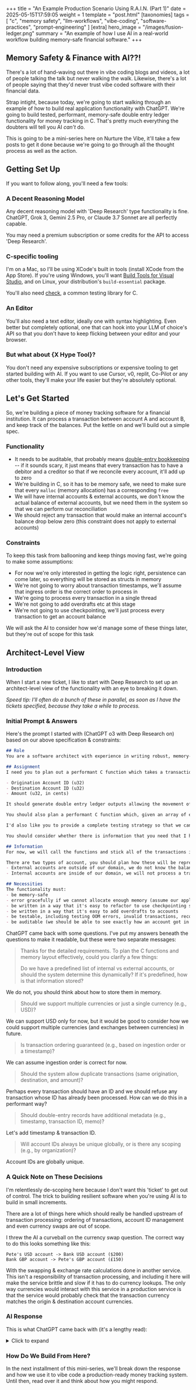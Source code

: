 +++
title = "An Example Production Scenario Using R.A.I.N. (Part 1)"
date = 2025-05-15T17:59:05
weight = 1
template = "post.html"
[taxonomies]
tags = [
  "c",
  "memory safety",
  "llm-workflows",
  "vibe-coding",
  "software-practices",
  "prompt-engineering"
]
[extra]
hero_image = "/images/fusion-ledger.png"
summary = "An example of how I use AI in a real-world workflow building memory-safe financial software."
+++
## Memory Safety &amp; Finance with AI??!

There's a lot of hand-waving out there in vibe coding blogs and videos, a lot of people talking the talk but never walking the walk. Likewise, there's a lot of people saying that they'd never trust vibe coded software with their financial data.

Strap intight, because today, we're going to start walking through an example of how to build real application functionality with ChatGPT. We're going to build tested, performant, memory-safe double entry ledger functionality for money tracking in C. That's pretty much everything the doubters will tell you AI *can't* do.

This is going to be a mini-series here on Nurture the Vibe, it'll take a few posts to get it done because we're going to go through all the thought process as well as the action.

## Getting Set Up

If you want to follow along, you'll need a few tools:

### A Decent Reasoning Model

Any decent reasoning model with 'Deep Research' type functionality is fine. ChatGPT, Grok 3, Gemini 2.5 Pro, or Claude 3.7 Sonnet are all perfectly capable. 

You may need a premium subscription or some credits for the API to access 'Deep Research'.

### C-specific tooling

I'm on a Mac, so I'll be using XCode's built in tools (install XCode from the App Store). If you're using Windows, you'll want [Build Tools for Visual Studio](https://visualstudio.microsoft.com/downloads/), and on Linux, your distribution's `build-essential` package.

You'll also need [check](https://libcheck.github.io/check/web/install.html), a common testing library for C.

### An Editor

You'll also need a text editor, ideally one with syntax highlighting. Even better but completely optional, one that can hook into your LLM of choice's API so that you don't have to keep flicking between your editor and your browser.

### But what about {X Hype Tool}?

You don't need any expensive subscriptions or expensive tooling to get started building with AI. If you want to use Cursor, v0, replit, Co-Pilot or any other tools, they'll make your life easier but they're absolutely optional.

## Let's Get Started

So, we're building a piece of money tracking software for a financial institution. It can process a transaction between account A and account B, and keep track of the balances. Put the kettle on and we'll build out a simple spec.

### Functionality

- It needs to be auditable, that probably means [double-entry bookkeeping](https://en.wikipedia.org/wiki/Double-entry_bookkeeping) -- if it sounds scary, it just means that every transaction has to have a debitor and a creditor so that if we reconcile every account, it'll add up to zero
- We're building in C, so it has to be memory safe, we need to make sure that every `malloc` (memory allocation) has a corresponding `free`
- We will have internal accounts &amp; external accounts, we don't know the actual balance of external accounts, but we need them in the system so that we can perform our reconciliation
- We should reject any transaction that would make an internal account's balance drop below zero (this constraint does not apply to external accounts)

### Constraints

To keep this task from ballooning and keep things moving fast, we're going to make some assumptions:

- For now we're only interested in getting the logic right, persistence can come later, so everything will be stored as structs in memory
- We're not going to worry about transaction timestamps, we'll assume that ingress order is the correct order to process in
- We're going to process every transaction in a single thread
- We're not going to add overdrafts etc at this stage
- We're not going to use checkpointing, we'll just process every transaction to get an account balance

We will ask the AI to consider how we'd manage some of these things later, but they're out of scope for this task

## Architect-Level View

### Introduction

When I start a new ticket, I like to start with Deep Research to set up an architect-level view of the functionality with an eye to breaking it down.

*Speed tip: I'll often do a bunch of these in parallel, as soon as I have the tickets specified, because they take a while to process.*

### Initial Prompt &amp; Answers

Here's the prompt I started with (ChatGPT o3 with Deep Research on) based on our above specification &amp; constraints:

```md
## Role
You are a software architect with experience in writing robust, memory-safe and performant software.

## Assignment
I need you to plan out a performant C function which takes a transaction struct with these fields:

- Origination Account ID (u32)
- Destination Account ID (u32)
- Amount (u32, in cents)

It should generate double entry ledger outputs allowing the movement of money to be reconciled. These can be structs for now (you should design the struct), we will deal with persisting them later.

You should also plan a performant C function which, given an array of every transaction struct, can generate the balance for a given u32 account ID.

I'd also like you to provide a complete testing strategy so that we can ensure that this functionality is robust and reliable, as well as memory-safe and performant.

You should consider whether there is information that you need that I haven't provided, and ask me for it rather than making assumptions.

## Information
For now, we will call the functions and stick all of the transactions in memory, consider the best way to handle this dynamically resizing array.

There are two types of account, you should plan how these will be represented in memory:
- External accounts are outside of our domain, we do not know the balances for these accounts so we should process any transaction from them regardless of balance
- Internal accounts are inside of our domain, we will not process a transaction that would take an internal account's balance below zero

## Necessities
The functionality must:
- be memory-safe
- error gracefully if we cannot allocate enough memory (assume our application has a 256MB maximum allocation)
- be written in a way that it's easy to refactor to use checkpointing so that we can avoid re-processing the entire event log every time
- be written in a way that it's easy to add overdrafts to accounts
- be testable, including testing OOM errors, invalid transactions, reconciliation, auditability
- be auditable (we should be able to see exactly how an account got in the state it was in)
```

ChatGPT came back with some questions. I've put my answers beneath the questions to make it readable, but these were two separate messages:

> Thanks for the detailed requirements. To plan the C functions and memory layout effectively, could you clarify a few things:
>
> Do we have a predefined list of internal vs external accounts, or should the system determine this dynamically? If it's predefined, how is that information stored?

We do not, you should think about how to store them in memory.

> Should we support multiple currencies or just a single currency (e.g., USD)?

We can support USD only for now, but it would be good to consider how we could support multiple currencies (and exchanges between currencies) in future.

> Is transaction ordering guaranteed (e.g., based on ingestion order or a timestamp)?

We can assume ingestion order is correct for now.

> Should the system allow duplicate transactions (same origination, destination, and amount)?

Perhaps every transaction should have an ID and we should refuse any transaction whose ID has already been processed. How can we do this in a performant way?

> Should double-entry records have additional metadata (e.g., timestamp, transaction ID, memo)?

Let's add timestamp & transaction ID.

> Will account IDs always be unique globally, or is there any scoping (e.g., by organization)?

Account IDs are globally unique.

### A Quick Note on These Decisions

I'm relentlessly de-scoping here because I don't want this 'ticket' to get out of control. The trick to building resilient software when you're using AI is to build in small increments.

There are a lot of things here which should really be handled upstream of transaction processing: ordering of transactions, account ID management and even currency swaps are out of scope.

I threw the AI a curveball on the currency swap question. The correct way to do this looks something like this:

```
Pete's USD account -> Bank USD account ($200)
Bank GBP account -> Pete's GBP account (£150)
```

With the swapping &amp; exchange rate calculations done in another service. This isn't a responsibility of transaction processing, and including it here will make the service brittle and slow if it has to do currency lookups. The only way currencies would interact with this service in a production service is that the service would probably check that the transaction currency matches the origin &amp; destination account currencies.

### AI Response

This is what ChatGPT came back with (it's a lengthy read):

<details>
<summary>Click to expand</summary>
Thanks for the clarification. I will design a performant and memory-safe C system that:

* Processes transaction structs with IDs, timestamps, and account info.
* Produces double-entry ledger structs that are auditable and reconcilable.
* Maintains account balances while differentiating between internal and external accounts.
* Prevents duplicate transactions using an efficient lookup mechanism.
* Handles dynamic memory allocation safely, within a 256MB cap.
* Is structured for easy extension to overdrafts, currency support, and checkpointing.

I'll also include a robust testing strategy to cover correctness, performance, memory use, and auditability. I’ll get back to you with a complete plan shortly.

#### Designing a Performant and Memory-Safe Transaction Ledger System in C

##### Overview and Objectives

We aim to design a C-based transaction processing system that is both **performant** and **memory-safe**. The system will ingest a list of financial transactions and maintain account balances using a **double-entry ledger** model. Key features include:

* **Double-Entry Recording:** Every transaction yields two equal and opposite ledger entries (debit and credit) to ensure consistency. This supports full auditability, as the sum of debits equals the sum of credits for internal accounts, preventing "lost" money.
* **Internal vs External Accounts:** Internal accounts are tracked within our system and must never have a negative balance (unless overdraft is allowed). External accounts represent outside entities; we do not strictly track their running balances, and they can show negative net positions (since a negative balance simply means the external party has received net funds from the system).
* **Balance Computation:** Functions will derive account balances from the transaction history (ledger) rather than relying on stored balances, ensuring consistency with the source of truth. This derived approach eases audits and avoids update anomalies that can occur with duplicated stored balances.
* **Duplicate Prevention:** Each transaction carries a unique ID. The system will efficiently detect and reject duplicate transaction IDs to prevent double-processing (e.g. double spending).
* **Memory Management:** We will use dynamic memory carefully to stay within a hard cap of 256 MB. Data structures and algorithms are chosen to be memory-efficient and safe (preventing buffer overruns, leaks, etc.), and all allocations are checked for success to handle out-of-memory (OOM) conditions gracefully.
* **Extensibility:** The design anticipates future requirements such as overdraft limits on internal accounts, multi-currency transactions with exchange rates, and **checkpointing** of balances to avoid replaying the entire transaction log for each query. We choose flexible data structures and code organization to accommodate these enhancements with minimal refactoring.

The following sections detail the **data structures**, **functions**, **memory layout**, **error handling**, and **testing strategy** for this system. Code snippets (in C99) are provided to illustrate key structures and logic. Diagrams and examples are used where appropriate to clarify the double-entry bookkeeping process and data flow.

##### Data Structures

###### Transaction Structure (`Transaction`)

Each incoming transaction is represented by a `Transaction` struct. This struct captures all core information about a financial transfer:

```c
#include <stdint.h>

typedef struct {
    uint64_t id;            // Unique Transaction ID
    uint64_t timestamp;     // Timestamp (seconds since Unix epoch)
    uint32_t src_account;   // Originating Account ID
    uint32_t dest_account;  // Destination Account ID
    uint32_t amount;        // Amount in cents (unsigned)
} Transaction;
```

* **`id`:** A unique identifier for the transaction (64-bit). Using a 64-bit ID accommodates a very large number of transactions over the system’s lifetime and minimizes the risk of collisions. This ID will be used to detect duplicates efficiently.
* **`timestamp`:** The time of the transaction (64-bit to handle dates far in the future). Storing the timestamp allows sorting or ordering of transactions and supports time-based queries or checkpointing.
* **`src_account` and `dest_account`:** 32-bit account identifiers for the source (originator) and destination of funds. We use `uint32_t` which supports over 4 billion distinct accounts, balancing range and memory footprint (4 bytes each).
* **`amount`:** The transfer amount in cents, stored as a 32-bit unsigned integer. Using cents (integer) avoids floating-point rounding issues for currency. The maximum of \~\$42 million (for 32-bit) per transaction is acceptable for typical use; this can be extended by using 64-bit if needed for very large transfers.

**Memory Layout:** The `Transaction` struct is likely 32 bytes due to alignment (8-byte alignment for the 64-bit fields). In an array, each `Transaction` will occupy 32 bytes (including padding). This predictable, compact layout allows iterating large transaction arrays efficiently in memory.

###### Ledger Entry Structure (`LedgerEntry`) – Double-Entry Records

To implement **double-entry bookkeeping**, each `Transaction` is converted into two `LedgerEntry` records: one for the debit (outflow from the source account) and one for the credit (inflow to the destination account). The `LedgerEntry` struct is designed for **auditability** and future extensibility:

```c
typedef struct {
    uint64_t txn_id;       // Associated Transaction ID (links back to original transaction)
    uint32_t account_id;   // Account affected (could be internal or external)
    int64_t  change;       // Change in balance for this account (positive = credit, negative = debit)
    uint64_t timestamp;    // Timestamp of the transaction (for sorting/audit)
    uint16_t flags;        // Flags/metadata (e.g., bit0: internal/external, bit1: debit/credit if needed)
    uint16_t currency;     // Currency code or ID (for future multi-currency support)
} LedgerEntry;
```

Key considerations for `LedgerEntry`:

* **Double-Entry Fields:** Each entry stores the `txn_id` to tie it back to the parent transaction for reconciliation. By querying all ledger entries with a given `txn_id`, an auditor can retrieve the debit-credit pair and verify they net to zero (in the same currency). The `account_id` identifies which account’s ledger (internal or external) this entry belongs to.
* **Amount Change (`change`):** We use a signed 64-bit `change` value to record the balance impact on the account. A positive value represents a credit (money added to the account), and a negative value represents a debit (money removed). Using a signed field directly encodes debit vs. credit and simplifies summation of balances. The 64-bit width accommodates large running totals and future currency conversions (e.g. summing many 32-bit transactions could exceed 32-bit range).
* **Timestamp:** Copying the transaction timestamp into each entry simplifies ledger sorting and querying by time, without needing to dereference the original transaction. This is useful for generating account statements in chronological order or implementing checkpoints (since each entry knows when it occurred).
* **Flags:** A 16-bit field is reserved for metadata about the entry. We can use bit flags to mark characteristics without extra memory overhead: e.g., a bit to distinguish internal vs. external account entries, a bit for credit/debit if we want an explicit marker aside from the sign of `change`, or a bit to indicate if an overdraft was utilized. In the current design, we can derive internal/external by looking up the account in our internal set, so these flags are optional. However, reserving this space ensures future features can be added without changing the struct size (maintaining binary compatibility).
* **Currency:** A field reserved for currency information. For now, if we operate in a single currency, this can be a constant (or an index for “USD” etc.). In the future, this can store an identifier for the currency of the transaction (or ledger entry). Keeping it as a 16-bit value (which could index into a currency table or enum) is memory-efficient. This anticipates multi-currency support where ledger entries might be recorded in different currencies and later converted (we ensure debits equal credits per currency or via a conversion account).

**Auditability & Reconciliation:** With this design, the ledger forms a complete audit trail. An auditor or debugging tool can iterate over all `LedgerEntry` records: for each unique `txn_id`, there should be two entries of equal and opposite `change` (assuming a single-currency transaction). Any discrepancy (e.g., a missing entry or mismatched amount) indicates data corruption or a bug. This satisfies the fundamental accounting control that *“every entry to an account requires a corresponding and opposite entry to a different account”*. Moreover, **value is not created or destroyed** – it only moves between accounts, which our double-entry records enforce. Summing all `change` values for all internal accounts will net to zero (since every debit has a matching credit) – a useful invariant to check system-wide integrity.

**Memory Footprint:** The `LedgerEntry` is 8+4+8+8+2+2 = 32 bytes (likely padded to 32 or 40 bytes depending on alignment). We expect to store two `LedgerEntry` per `Transaction`. For N transactions, that’s 2N entries. This is memory-heavy but within our 256 MB cap for typical values of N (for example, \~8 million transactions would produce \~16 million entries, requiring roughly 16M \* 32 = 512 MB, which is over our cap – so in practice we might not retain all entries in memory at once, see **Checkpointing** in Extensibility). If memory becomes a concern, we might opt to not store *all* ledger entries permanently in RAM, or to compress older entries after processing. Alternatively, we could store only internal-account entries and treat external accounts as a sink/source that doesn’t need a stored ledger (since we don’t track their balance). For now, we assume moderate transaction volumes or that checkpointing will alleviate memory use over time.

###### Internal Account Table and Balance Tracking

We maintain an in-memory table of **known internal accounts** to enforce rules and quickly compute balances. This table distinguishes internal vs. external accounts and stores running balances for internal accounts (for fast lookup), while external accounts are not stored (they are implicitly any account not in the internal set). We design a structure and mechanism as follows:

* **Internal Accounts Set:** We use a hash set or hash map data structure keyed by `account_id` for all internal accounts. This allows O(1) average-time lookup to check if an account is internal. A boolean flag per account could suffice, but since account IDs are 32-bit and sparsely used, a hash-based structure is more memory-efficient than a giant boolean array of size 2^32. We can implement this in C by using an open-addressing hash table (to avoid pointer overhead) or a balanced binary search tree (O(log N) lookups) if N is small. Given performance goals, a hash table is preferred for internal account lookup.

  * *Memory Safety:* We allocate the hash table with a size proportional to the expected number of internal accounts (e.g., if expecting M internal accounts, allocate table size \~2M for low collision rate). We will monitor memory usage to ensure this stays within budget. All insertions check for available space; if we must expand the table, we do so carefully (rehashing) and check for OOM on reallocation.
  * *Dynamic Updates:* Since the set of internal accounts might not be known ahead of time, the system should allow marking an account as internal at runtime. For example, if a new internal account is introduced (e.g., a new user in the system), we add its ID to this set (and possibly initialize its balance to 0). This insertion operation will handle resizing the hash if needed and is done in a thread-safe manner if concurrent (single-threaded assumption for now means no concurrent writes, but extension to multi-thread would require a lock or atomic updates around this structure).
  * *Alternatives:* If the number of internal accounts is very large and contiguous (or has an upper bound), a fixed-size bit-array could mark internal accounts (bit set = internal). For instance, if account IDs range 0–1e6, a bit array of 1e6 bits (\~125 KB) would be extremely efficient. However, for a general solution with 32-bit IDs, a dynamic set is the safer approach.

* **Account Balance Map:** In addition to the set, we maintain a mapping from account ID to its **current balance** (for internal accounts only). This can be combined with the internal set (e.g., a hash map from account ID to an `Account` struct that includes a balance field). For example:

  ```c
  typedef struct {
      uint32_t id;
      int64_t  balance;        // current balance in cents
      int64_t  overdraft_limit; // allowed overdraft (negative limit) if any
      uint16_t currency;      // currency of account (if multi-currency, else 0 or default)
      uint8_t  is_internal;   // boolean flag (1 for internal account)
  } Account;
  ```

  We can maintain an array or map of `Account`. In a simple approach, we only store internal accounts in this map (because we don’t track externals’ balance). The `is_internal` flag in each entry would thus always be 1 in this map, but we include it for completeness or in case we ever store external accounts with limited info. The `overdraft_limit` and `currency` fields anticipate future extension (overdraft and multi-currency). Initially, `overdraft_limit` can be 0 for all accounts (meaning no overdraft allowed beyond zero balance).

  The map allows quick updates to balances as transactions are processed, enabling us to **enforce the no-negative rule** in real-time: before debiting an internal account, we check its current `balance` against the `amount`. Also, it provides O(1) retrieval of an account’s latest balance without scanning the entire transaction list. This is crucial for performance if balances are frequently queried (e.g., showing a user’s balance after each transaction).

  *Memory considerations:* Each `Account` is small (let’s say 24 bytes, if we pack fields efficiently). If there are, for example, 100,000 internal accounts, that’s \~2.4 MB – negligible. Even 1 million internal accounts would be \~24 MB, under our cap. The hash map overhead (pointers, etc.) will add some cost, but it's manageable. We will ensure the total of all such structures stays within 256MB. If memory gets tight, we could opt to not store balances for dormant accounts (i.e., remove or swap to disk if needed, though this is unlikely necessary unless accounts number in the millions and memory is critical).

###### Duplicate Transaction ID Set

To prevent processing the same transaction twice, we keep a **deduplication set** of seen transaction IDs. We need a fast membership check for each new transaction’s `id`. The chosen data structure should handle up to the maximum number of transactions (since in worst case all are unique IDs). Options:

* A hash set of 64-bit keys (transaction IDs) – average O(1) insertion and lookup. This is effective if we have a rough idea of volume to size the table appropriately. We can implement this similarly to the internal accounts hash (open addressing or chaining). Each entry stores an 8-byte ID, and possibly a byte flag for occupancy. For millions of entries, this is memory-heavy but feasible. For example, 8 million IDs at 8 bytes each is \~64 MB just for the raw IDs, perhaps \~128 MB with overhead – acceptable within 256 MB. We must tune the load factor to avoid slow lookups.
* A sorted dynamic array of seen IDs – we could insert IDs in sorted order and use binary search for lookup (O(log N) per check). Insertion in sorted array is O(N) worst-case, making this less ideal for large N. A binary search tree (like a balanced BST or skip list) would give O(log N) insertion and lookup, but with pointer overhead and less cache-friendly layout. Given performance needs, hashing is preferred over O(log N) structures.

**Implementation note:** We will likely implement the dedup set as an open-addressed hash table of `uint64_t` keys. Each new transaction ID is looked up; if found, the transaction is a duplicate and will be rejected (or skipped). If not found, it is inserted. Removal isn’t needed unless we choose to purge old IDs after checkpointing (see later), but generally we keep all seen IDs to prevent any duplication over the entire lifetime (assuming IDs are never reused). If memory usage of the ID set grows too large, one strategy is to use a **Bloom filter** to approximate duplicates with less memory – but that risks false positives (dropping valid transactions), which is unacceptable for financial data. Therefore, an exact set is required despite memory cost.

**Memory Safety:** All operations on the dedup set will check bounds. We allocate initial memory for the table with a size larger than the expected count to minimize rehashing. If we do need to grow the table, we allocate a new larger buffer and re-insert existing IDs, checking for OOM. We also guard against integer overflow in size calculations (e.g., when doubling the table size, ensure it doesn’t overflow 256MB or `size_t`). After processing is complete (or on program shutdown), we free the memory for this set.

##### Functions and Algorithms

###### 1. Processing a Transaction – Double-Entry Creation (`process_transaction`)

We design a function to intake a single `Transaction` and update the system state accordingly. This involves creating the two ledger entries, updating in-memory balances, and performing safety checks (duplicate detection and balance validation). Pseudocode for `process_transaction`:

```c
// Returns 0 on success, or an error code (e.g., 1 for duplicate, 2 for insufficient funds, 3 for OOM)
int process_transaction(const Transaction* tx) {
    // Duplicate check
    if (id_set_contains(tx->id)) {
        return 1; // Duplicate transaction ID detected
    }

    // Prepare ledger entries
    LedgerEntry debitEntry, creditEntry;
    debitEntry.txn_id   = tx->id;
    debitEntry.account_id = tx->src_account;
    debitEntry.change   = -(int64_t) tx->amount;  // money out of source
    debitEntry.timestamp= tx->timestamp;
    debitEntry.flags    = 0;  // set flags if needed (e.g., mark debit, internal/external)
    debitEntry.currency = 0;  // assuming single currency (e.g., index 0 for USD)

    creditEntry.txn_id   = tx->id;
    creditEntry.account_id = tx->dest_account;
    creditEntry.change   = (int64_t) tx->amount;   // money into destination
    creditEntry.timestamp= tx->timestamp;
    creditEntry.flags    = 0;  // set flags if needed (mark credit)
    creditEntry.currency = 0;

    // Internal account rules enforcement
    bool srcInternal = is_internal_account(tx->src_account);
    bool destInternal = is_internal_account(tx->dest_account);
    if (srcInternal) {
        Account *srcAcc = get_account(tx->src_account);
        if (!srcAcc) {
            // If a source internal account is not yet in our map (should not happen if all internal accounts are pre-registered)
            // handle accordingly (e.g., create it with balance 0).
        }
        int64_t newBalance = srcAcc->balance + debitEntry.change; // change is negative
        // Enforce no negative balance (or overdraft limit)
        if (newBalance < -srcAcc->overdraft_limit) {
            return 2; // Insufficient funds (would go beyond overdraft limit)
        }
        srcAcc->balance = newBalance;
    }
    if (destInternal) {
        Account *destAcc = get_account(tx->dest_account);
        if (!destAcc) {
            // Possibly create new internal account record if it wasn't present (initial balance 0)
            destAcc = create_internal_account(tx->dest_account);
        }
        int64_t newBalance = destAcc->balance + creditEntry.change; // change is positive
        destAcc->balance = newBalance;
        // (No need to check dest for negative, credit can only increase balance)
    }

    // Append ledger entries to ledger storage (if maintaining a ledger list/array)
    if (!ledger_append(debitEntry) || !ledger_append(creditEntry)) {
        return 3; // OOM or capacity error when storing ledger entry
    }

    // Mark transaction ID as seen
    id_set_insert(tx->id);

    return 0; // success
}
```

Let’s break down the logic:

* **Duplicate Check:** We call `id_set_contains(tx->id)` on our global (or passed-in) ID set. If the ID is already present, we reject this transaction immediately with an error code. This prevents any further processing of duplicates. The check is O(1) average.

* **Prepare Ledger Entries:** We populate two `LedgerEntry` structs, one for the source (debit) and one for the destination (credit). The debit entry’s `change` is `-amount` (cast to `int64_t` to avoid overflow if `amount` is near 2^31), and the credit’s `change` is `+amount`. We copy over the `txn_id` and `timestamp` so that these entries are fully self-contained records of the event. We also set any relevant flags:

  * We might set a flag bit to indicate the debit vs credit nature (though the sign of `change` already indicates that).
  * We might set a flag if the account is internal or external. However, since we can determine that via lookup when needed, we may skip storing it. Storing it could save a lookup later at the cost of using a bit. For extensibility, we could do: `if (srcInternal) debitEntry.flags |= 0x1; else debitEntry.flags &= ~0x1;` (for example, bit0 = 1 meaning internal account entry). This could be useful if we need to filter or treat entries differently in reporting.

* **Internal Account Rules Enforcement:** Before finalizing the transaction, we must ensure that no internal account’s balance would drop below 0 (or below its overdraft limit).

  * If the source account is internal, we lookup its current balance (`srcAcc->balance`). We then compute `newBalance = balance + debitEntry.change`. Note `debitEntry.change` is negative, so this subtracts the amount. We check `newBalance` against the allowed floor. Normally, the floor is 0 (no negative allowed). If `overdraft_limit` is zero (default), the condition is `if (newBalance < 0) { reject; }`. If we plan for overdrafts, `overdraft_limit` would be a positive number indicating how far below zero we can go (e.g., 10000 cents overdraft means balance can go to -10000). We ensure `newBalance >= -overdraft_limit`. If this fails, we return an error code (insufficient funds) and do **not** apply the transaction. This prevents the internal account from exceeding its allowed negative balance.
  * If the destination account is internal, we update its balance by adding the credit. Credits only increase balance, so there’s no risk of violating the non-negative rule here. (In a future overdraft scenario, a credit might bring a negative balance back towards zero, which is fine). If the internal dest account did not exist in our records (for instance, a new internal account receiving its first deposit), we create it on the fly via `create_internal_account` with initial balance 0, then apply the credit. This ensures we don’t miss tracking any account that becomes active.

* **Ledger Storage:** We assume we maintain a global ledger (e.g., an array or list of `LedgerEntry`) for audit and possibly for recomputing balances from scratch. The function `ledger_append()` appends a new entry to this ledger. Under the hood, this might push the entry into a dynamic array, reallocating if necessary. We must handle the possibility of reallocation failure here. We check each append; if it fails (returns false or NULL due to OOM), we return an error code. If we cannot store the ledger entry, we also should rollback any state changes (balance updates, ID insertion) to keep the system consistent. In practice, to simplify, we might allocate the ledger array in large chunks in advance to minimize mid-processing failures.

* **Duplicate ID Insertion:** If all above steps succeed, we insert the new transaction ID into the deduplication set (`id_set_insert`). This marks the ID as processed. We do this at the very end only after we have successfully appended the ledger entries and updated balances, to avoid a case where an ID is marked seen but the transaction wasn’t fully applied (e.g., if ledger append failed after marking ID, that would block a retry – so order matters).

* **Return Value:** We return 0 on success, or a code indicating the type of failure. This allows the caller (or higher-level system) to log errors or handle them (e.g., notify that a transaction was rejected). We could also design this to `abort()` on critical failures like OOM, but returning an error is safer for graceful degradation.

**Performance:** This `process_transaction` function runs in constant time for each transaction: O(1) for duplicate check, O(1) for balance lookups/updates, and amortized O(1) for ledger append. Thus, processing N transactions is O(N). The critical path for performance is likely the memory accesses (hash lookups, array appends) which are optimized by using contiguous storage and proper sizing. We avoid any heavy computations per transaction beyond basic arithmetic and hash index calculations. This design can handle high throughputs (millions of transactions) as long as the data structures are well-tuned in size to avoid excessive collisions or reallocations.

**Example:** Suppose Transaction #1001 transfers \$50 (5000 cents) from internal Account 200 to internal Account 300. Before processing, account 200 has balance \$100, account 300 has \$20. The steps would be:

* Check ID 1001 in set (not present, continue).
* Create ledger entries: debit (acct 200, change = -5000), credit (acct 300, change = +5000).
* Account 200 internal: newBalance = 10000 - 5000 = 5000 cents (>=0, okay). Update balance to \$50.
* Account 300 internal: newBalance = 2000 + 5000 = 7000 cents. Update balance to \$70.
* Append both ledger entries to ledger array.
* Insert ID 1001 into seen set.
* Return success.

If a second transaction #1002 tries to withdraw \$60 from account 200 (which now has \$50):

* Not a duplicate, prepare entries.
* Account 200 internal: newBalance = 5000 - 6000 = -1000 cents, which is below 0 and overdraft not allowed. The function returns error (insufficient funds) and aborts this transaction – no ledger entries written, no balances changed, ID not recorded. The system state remains consistent (account 200 stays at \$50).

###### 2. Computing an Account Balance (`compute_balance`)

We provide a function to compute the balance for a given account ID on demand, based on an array of all transactions or the ledger entries. If we have maintained running balances (as above), one could argue this function is not needed (we can directly return the stored balance for internal accounts). However, deriving the balance from the transaction history is a reliable method to verify correctness (especially for audit) and is useful if we did not continuously track the balance. It ensures *derived consistency*: “the account balance can always be derived by simply summing up the transaction values”. We’ll implement it for completeness and integrity checks.

```c
// Compute balance by iterating over all transactions (or ledger entries) 
int64_t compute_balance(uint32_t account_id, const Transaction *tx_array, size_t tx_count) {
    int64_t balance = 0;
    for (size_t i = 0; i < tx_count; ++i) {
        const Transaction *tx = &tx_array[i];
        if (tx->src_account == account_id) {
            // Money going out of this account
            balance -= tx->amount;
        }
        if (tx->dest_account == account_id) {
            // Money coming into this account
            balance += tx->amount;
        }
    }
    return balance;
}
```

This function scans through all transactions and sums the net effect on the specified account. We treat every occurrence of the account as a source (subtract amount) or destination (add amount). This naturally incorporates **double-entry**: each transaction that involves the account contributes either a debit or credit.

**Internal vs External Logic:** The summation logic itself doesn’t need to treat internal vs external differently – it’s simply adding and subtracting. The distinction is in interpretation and enforcement:

* For an **internal account**, if the transactions list is complete and valid (no unauthorized overdrafts), the resulting `balance` will be >= 0 (or >= -overdraft\_limit if that feature is in use). We expect the system never allowed it to dip below allowed thresholds, so the derived balance should reflect that. If this computed balance is negative (below allowed), it indicates an anomaly (a bug or a missing initial credit). In normal operation, this shouldn’t happen because `process_transaction` prevents it. So this function can be used as a sanity check as well.
* For an **external account**, the computed balance is simply the net flow from the system’s perspective. It could be positive (meaning that external account has net received funds from internal accounts) or negative (meaning the external account sent in more funds than it received, i.e., the system owes money to that external party or has their funds). We **do not restrict** external balances. In fact, we might not even call `compute_balance` for external accounts in normal operation, since we “don’t track their balances” in the same sense. If needed (for reporting), this function will still give the net position of an external account. For example, an external account that only received \$100 from the system will show balance +\$100 (from the system’s perspective, that is how much was paid out to it). An external account that only sent \$50 into the system would show -\$50 (the system received \$50 from it, so external’s net position relative to system is negative \$50). These numbers are informational; no enforcement is done on them.

**Performance:** This computation is O(N) over transactions. If we call this frequently for different accounts, it’s inefficient. In a live system, we would instead use the stored balances (for internal accounts) for instant results. However, for **audit or recovery**, this function is vital: we can recompute any account’s balance from scratch to verify the stored balance is correct. If we suspect a bug or corruption, running `compute_balance(account)` for all internal accounts and comparing to our stored balances can detect inconsistencies. This is essentially performing a full ledger reconciliation.

**Memory Consideration:** `compute_balance` as written uses the transaction array, which we assume is in memory. If the transaction history is huge and doesn't fit in memory, this approach would be problematic. In such cases, we might stream transactions from disk or use the checkpoint mechanism (explained later) to avoid reading everything. Given our memory cap (256MB), a full array of transactions that fits is likely on the order of a few million transactions maximum (since each is \~32 bytes, 8 million transactions \~ 256MB). So this function is viable within that limit. With checkpointing, we could incorporate initial balances from the last checkpoint and only sum recent transactions.

**Alternative Implementation:** We could compute the balance from the **ledger entries** instead of the raw transactions. For instance, we could maintain a data structure mapping account->list of ledger entries (so we don’t iterate over unrelated transactions). If we had such an index, computing balance would involve summing the `change` of all entries for that account. This could be more efficient if an account has far fewer entries than the total transaction count (e.g., computing the balance of one account out of millions by scanning only its specific entries). However, maintaining per-account lists requires more memory (storing pointers or splitting the ledger) and adds complexity. Our current design doesn’t index ledger by account to save memory, but it’s a possible extension. Instead, we rely on either scanning the array or using the stored `Account.balance`.

**Usage:** In practice, we might use `compute_balance` primarily for verification or on external accounts if needed. For internal accounts, we trust our live balance tracking, but `compute_balance` gives the same result (and can double-check it). We could integrate this in tests (see Testing section) to ensure our incremental updates match a full recompute.

###### 3. Helper Functions for Internal Account Management

We referenced functions like `is_internal_account(id)` and `get_account(id)` in the pseudocode. These are part of the internal account management module:

* **`is_internal_account(uint32_t id) -> bool`:** Checks if the given account ID is in the internal accounts set/map. This would typically do a hash set lookup. If we use a unified map of Account structs, this can simply check if `id` exists in the map. Complexity O(1) average. This is used throughout the processing logic to branch on rules.

* **`get_account(uint32_t id) -> Account*`:** Retrieves a pointer/reference to the Account struct for the given ID, if it exists (internal). If using a hash map, this lookup gives us the stored balance and overdraft info for updates. If the account is not found, returns NULL (meaning either it’s external or not yet created internal).

* **`create_internal_account(uint32_t id) -> Account*`:** Allocates a new Account entry for a new internal account. This involves inserting into the internal account map. We set initial balance to 0 (unless there's an initial deposit transaction, which would be processed immediately after). Also set overdraft\_limit (initially 0 unless configured otherwise) and currency (default). If insertion fails due to memory, we handle that as a critical error (transaction processing might abort).

These helper functions encapsulate the data structure operations so that the main logic (`process_transaction`) remains clean. They also make it easier to later change how we store accounts (for example, if we switch to a different structure, we update these functions accordingly without changing business logic).

###### 4. Ledger Storage and Query Functions

We treat the ledger (the list/array of `LedgerEntry`) as append-only. We might define:

* **`ledger_append(LedgerEntry entry) -> bool`:** Appends an entry to the in-memory ledger. If the ledger is stored in a dynamic array, this function checks if there is capacity; if not, it will attempt to grow the array (e.g., double its size using `realloc`). It must check `realloc` result for NULL (OOM) and handle errors (possibly by returning false, which triggers the caller to handle it). We ensure that even if the ledger fails to record an entry due to memory, the system does not lose track of the transaction – in such a scenario, we might log an error and stop processing further transactions (since audit trail is compromised if we cannot record). An alternative in low-memory conditions is to write ledger entries to disk (spillover), but that’s beyond current scope.

* **`get_ledger_entries_by_account(uint32_t account_id)`:** (Optional) If we want to support queries like "list all transactions for account X", we might implement a function that scans the ledger and filters entries matching the account. If this is needed frequently, maintaining an index per account is better (as mentioned earlier). Without an index, this is O(total entries), which might be slow. For the design, we note this as a possible extension rather than implement now.

* **Integrity**: The ledger, as a sequential log of all entries, could be periodically verified by summing all entries and checking the total is zero (for internal accounts in base currency), which is a strong integrity test. We might provide an admin function to do this check, or at least mention that an auditor can do so using the data.

###### 5. Memory Management and Safety

Handling dynamic memory carefully is crucial given our 256MB cap and the need for reliability:

* **Pre-allocation:** When possible, allocate upfront buffers for large structures to avoid fragmentation and check usage against the cap. For example, if we know or can estimate the number of transactions, we allocate the transaction array and ledger array once. If not, we grow these arrays geometrically (doubling) to balance between reallocation frequency and wasted space. Each reallocation is checked to ensure we don’t exceed 256MB. We also consider alignment (use `realloc` which usually aligns to at least 8 or 16 bytes).

* **Custom Allocator / Memory Pool:** We could manage a dedicated memory pool of 256MB for the program. This pool could be a single `malloc(256*1024*1024)` and then we sub-allocate to our structures. For instance, carve out a portion for the ID set, a portion for accounts, etc. This approach can eliminate overhead from many small allocations and ensure we never exceed the cap (since we never allocate outside the pool). It also makes deallocation simple (free the whole pool on exit). However, implementing a robust custom allocator is complex and prone to its own bugs, so we might instead rely on standard `malloc` but keep careful track of our usage.

* **Tracking Memory Usage:** We maintain counters for memory used by each major component:

  * Transaction array (if loaded in memory) – size = `num_transactions * sizeof(Transaction)`.
  * Ledger entry array – size = `num_entries * sizeof(LedgerEntry)`.
  * Internal accounts map – size ≈ `num_internal_accounts * (sizeof(Account) + overhead)`.
  * ID hash set – size ≈ `capacity * (size of bucket)`. If open-addressing, each bucket might be 8 bytes + overhead for state. We can calculate roughly or measure at runtime if needed.

  By summing these, we can enforce the 256MB limit. For instance, if adding a new transaction would exceed memory (because ledger + id set growth pushes us over), we could refuse it or trigger a checkpoint/flush to disk (depending on system requirements). In practice, hitting exactly 256MB is an extreme scenario; we aim to stay below it with a comfortable margin.

* **Out-of-Memory (OOM) Handling:** All allocations (`malloc`, `calloc`, `realloc`) are checked for NULL. If an allocation fails, the system has a few strategies:

  * If it’s during processing (e.g., trying to expand a ledger or ID set), we stop processing new transactions and return an error. The system could then output an error message like "Memory limit reached – cannot process more transactions." Ideally, we would have graceful degradation (maybe move some data to disk or compress it), but that’s beyond this design.
  * If a critical allocation fails (like creating an internal account record), we also return an error from `process_transaction`. The calling application might log it and possibly abort, because continuing after failing to allocate an account could lead to inconsistencies (transaction not applied fully).
  * **No memory leaks:** For every allocation, we ensure there’s a corresponding free when the data is no longer needed (or at program termination). For long-running processes, we would free memory for accounts or IDs only if those entities are truly obsolete (which usually they are not, unless we implement removal after checkpointing). Tools like Valgrind or AddressSanitizer would be used in testing to confirm no leaks or out-of-bounds accesses occur.

* **Pointer Safety:** We avoid unsafe pointer arithmetic. When resizing arrays, we use the reallocated pointer and adjust our stored pointer. We be careful not to use any pointer after freeing its memory. Buffer overflow is prevented by always doing bounds checks: e.g., ledger append checks that `current_count < capacity` before writing, and duplicate set checks `count < capacity` before inserting (or triggers a resize). Also, when computing indices for open-addressing, we modulo by capacity to ensure we don’t go out of range.

* **Thread Safety:** The current design assumes a single-threaded processing of transactions or that the caller handles synchronization if multiple threads feed transactions. If we later extend to multi-threading for performance, we will need to lock the shared structures (balances map, ID set, ledger) or use atomic operations carefully. For now, ensuring correctness in one thread is the focus, but our data structures (especially using atomic builtins for e.g. ID check-insert) can be made thread-safe if needed.

* **256MB Hard Cap Enforcement:** We can implement a global counter of allocated memory. For each `malloc/realloc`, increment the counter by the new allocation size (for realloc, consider difference of new vs old). If at any point a requested allocation would push us over 256MB, we can fail that allocation on purpose (simulate OOM even if the system might have more). This ensures we never cross the intended cap. The exact cap might also consider stack usage and code size, but those are relatively small; the main use is in heap for our data.

In summary, careful allocation strategies and checks at every step will maintain memory safety. We will also use defensive programming techniques (assertions, and initializing memory to 0 when appropriate) to avoid undefined behavior. For example, after `malloc`, immediately set new memory regions to 0 via `calloc` or `memset` to avoid any uninitialized reads. Each array will track its length and capacity, and we’ll pass those lengths to any function iterating to avoid overruns.

##### Extensibility for Future Features

One design goal is to make the system easy to extend with new features without massive changes to the core. Here’s how we structure for three anticipated features:

###### Overdraft Limits for Internal Accounts

Currently, internal accounts cannot go below 0 balance. To allow overdrafts (a limited negative balance), we introduced an `overdraft_limit` field in the `Account` struct. To activate overdrafts:

* **Account Setup:** Set `acc.overdraft_limit` to a positive amount (in cents) for accounts that should be allowed to go negative up to that limit. This could be a per-account setting (some accounts may have different overdraft allowances). For example, if an account has `overdraft_limit = 10000`, it can go down to -\$100.00 at most.
* **Processing Logic Changes:** In `process_transaction`, the check `if (newBalance < 0)` becomes `if (newBalance < -srcAcc->overdraft_limit)`. This is a trivial code change since we already coded it in a generic way. So an internal account can be debited into negative as long as it doesn’t exceed its overdraft cap. If it would, we reject the transaction (or possibly could allow it but mark it as an overdraft violation – but typically we prevent it).
* **Ledger Entries:** We might want to mark when an overdraft is utilized. For audit, it could be useful to flag an entry that caused an account to go negative. We could use the `flags` field in `LedgerEntry` for this purpose (e.g., set a bit if post-transaction balance is below 0). Alternatively, we could generate a separate “overdraft fee” transaction if required by business logic, but that’s outside core ledger mechanism.
* **Account Struct:** The `Account` struct already has `overdraft_limit`. We ensure that any new internal account defaults to the standard limit (likely 0, meaning no overdraft unless explicitly allowed).
* **Testing Overdraft:** We will add test cases where an internal account with an overdraft limit can successfully go negative within the limit, and another test where it exceeds the limit and is correctly blocked (see Testing section).

This extension does not require changing the `Transaction` or `LedgerEntry` formats, and only a minor tweak in the processing logic, thanks to forethought in our design.

###### Multi-Currency Support with Exchange Rates

Supporting multiple currencies means a transaction could be denominated in, say, EUR or GBP instead of USD (base currency). This complicates double-entry accounting because debits and credits must balance in each currency or via conversion entries. Our design mitigates complexity as follows:

* **Currency Field:** We included a `currency` field in `Transaction` (not explicitly in the struct above, but we can add it) or we can interpret certain account IDs as tied to currencies. A better approach is to extend `Transaction` with a currency code, e.g.:

  ```c
  char currency[4]; // Currency code like "USD", "EUR" (3 letters + null terminator)
  ```

  or use a numeric code (as we did in `LedgerEntry.currency`). Each `LedgerEntry` already has a `currency` field to mark the currency of that entry. Initially, this might all be 0 (meaning USD or base currency).
* **Double-Entry in Multi-currency:** In real accounting, a cross-currency transaction is handled by splitting into multiple entries: e.g., if transferring money from a USD account to a EUR account, one approach is to create an extra ledger entry for the currency conversion. For instance: debit USD from one account, credit an intermediary “Forex” account in USD; then debit that Forex account in EUR (converted amount) and credit the destination in EUR. This ensures each currency ledger balances out. Implementing this automatically is complex. We might simplify by only allowing transactions where `src_account` and `dest_account` use the same currency (and let external systems handle conversion), or by requiring the transaction provide both amounts (source amount and destination amount after conversion) and we book the difference to a currency gain/loss internal account.
* **System Changes:** At minimum, we store a currency code per account (so each internal account could be tagged as a USD account, EUR account, etc.). The `Account.currency` field in our struct serves this. We must then enforce that transactions have consistent currency or handle conversion:

  * If `tx.currency` exists, we ensure `Account[src].currency == tx.currency` and `Account[dest].currency == tx.currency` *if* the transaction is not doing conversion. If it’s meant to do conversion, then `tx` might need two currency fields (one for source amount/currency, one for dest amount/currency). A simpler design is to restrict each transaction to a single currency and treat currency exchange as two transactions (one converting money between two internal currency holding accounts, and another transferring in the target currency).
* **Ledger Entries:** Each entry carries a `currency` ID. Balancing is done per currency. An auditor would check that for each currency, sum of debits equals sum of credits (plus any known exchange gain/loss accounts). Our system can be extended to maintain separate subtotals per currency for integrity checks.
* **Exchange Rates:** The system may need access to exchange rates to know how to split a cross-currency transaction. We might maintain a table of rates (e.g., a function `convert(amount, from_currency, to_currency)` that uses a rate chart). This would be used when creating multi-currency transactions and additional ledger entries. For example, if 1 USD = 0.85 EUR at the time, a \$100 withdrawal from a USD account to a EUR account might be recorded as -\$100 in the USD account, +\$100 in an internal USD->EUR clearing account, then -€85 from that clearing account, +€85 in the EUR destination account (with possibly slight rounding considerations). This is complex but doable.
* **Code Structure:** We would likely introduce a currency conversion module. But importantly, our existing code can remain mostly untouched for single-currency transactions. For multi-currency, `process_transaction` would detect currency differences and invoke conversion logic (issuing additional ledger entries accordingly). The `LedgerEntry` struct can already handle different currencies by design.
* **Memory Impact:** The currency strings or codes add slight overhead. We might use a small enum or index for currencies to keep memory down (as we did with `uint16_t currency`). The exchange rate table would be tiny. So memory is not a big issue here.

Planning for multi-currency at design time (as we did by reserving fields) will save significant refactoring later. We ensure all functions (like balance computation) are currency-aware if needed. For example, `compute_balance` in a multi-currency world should probably sum only transactions of the relevant currency for that account, or convert all to base currency if we want a unified balance (which is not straightforward). More likely, an account is tied to a currency, and you only compute balance in that currency. So we’d ensure `Account.currency` is considered or require callers to specify currency if needed.

###### Checkpointing and Snapshotting

As the number of transactions grows, recomputing balances from genesis (the first transaction) becomes inefficient. **Checkpointing** means creating a snapshot of all internal account balances at a certain point in time (or transaction ID), so that we don’t need to replay the entire log from the beginning for future computations. Our design can incorporate this as follows:

* **Periodic Snapshots:** For example, every 100,000 transactions, the system can take a snapshot of all internal accounts’ balances and persist it (either to a file or to a separate in-memory structure). This snapshot would include the snapshot ID (maybe the last transaction ID or timestamp included in it) and a map of account balances at that point. We could use a compact format to store only non-zero balances or all internal accounts.
* **Memory Representation:** In-memory, we could have a struct like:

  ```c
  typedef struct {
      uint64_t last_txn_id;
      size_t num_accounts;
      AccountBalanceSnapshot *accounts; // array of {id, balance} pairs
  } BalanceSnapshot;
  ```

  where `accounts` is a list of account IDs and their balances at the snapshot. This can be saved to disk or kept in memory if space allows (it’s much smaller than full ledger since it’s one record per account, not per transaction). For a thousand internal accounts, this is negligible; for a million accounts, it’s larger but still less than replaying millions of transactions.
* **Loading a Snapshot:** On system startup, we could load the latest snapshot from disk, pre-populate the accounts map with those balances, set an internal pointer to the next transaction to process in the log, and only replay transactions after the snapshot point. This drastically reduces recovery time and memory usage (since we don’t need the entire history loaded).
* **Computing Balance with Snapshot:** Modify `compute_balance(account_id)` to use a snapshot as a baseline if available. For example, find the latest snapshot before the end of our log, take that balance, then only sum transactions occurring after the snapshot. If snapshots are taken regularly, this saves a lot of looping. We need to ensure we only include transactions after the snapshot’s `last_txn_id`. This implies transactions are processed in order. (If out-of-order processing is possible, snapshot by timestamp or an explicit sequence number is necessary to know what’s included.)
* **Ledger Truncation:** With snapshots in place, we can **truncate or archive older ledger entries** safely. For instance, once we have a snapshot at tx #100000, we no longer need to keep ledger entries older than that in memory for balance computation. We could write them to an archive (file) and free that portion of the array (or just keep them on disk for audit). This frees memory. Our ledger array could be managed in chunks (each chunk corresponding to a range of transactions). After snapshot, the first chunk could be freed. This way, even if millions of transactions occur, we only keep recent ones in memory plus snapshots. This strategy ensures we stay within our memory cap indefinitely by trading off older history to disk or summary form.
* **Concurrency and Atomicity:** When taking a snapshot during live processing, we need to pause new transactions briefly to capture a consistent state (or use atomic operations per balance, but easier is to quiesce input). This can be managed by locks or by doing it during a maintenance window.
* **Extensibility Impact:** Our existing data structures already hold all needed info for a snapshot (account map has balances). We just need to serialize that out. The introduction of snapshots doesn’t disrupt `process_transaction` logic except perhaps to occasionally call a snapshot function. Our `Account` struct might get an additional field like `last_snapshot_balance` or not needed if we externalize it. The `LedgerEntry` struct might get a flag if it's a special "checkpoint entry" (some systems log a checkpoint as a pseudo-transaction). That’s optional; we can manage snapshots outside of the normal ledger.

By designing with checkpointing in mind, we ensure the system can scale and recover quickly. Instead of always doing full replays (which are O(N) for each restart or heavy query), we reduce it dramatically. Checkpointing plus our fast incremental updates means the system combines the safety of derived balances with the speed of stored balances.

##### Testing Strategy

Comprehensive testing is essential for a financial system. We outline a multi-faceted testing approach covering correctness, performance, and safety:

* **Unit Tests for Core Functions:** We will write focused tests for smaller units:

  * *Transaction Processing (`process_transaction`):* Test that given a single transaction, the function creates correct ledger entries and updates balances properly. For example, a basic test deposits money into an account (src external, dest internal) and checks that the internal account’s balance increased and two ledger entries were recorded (debit external, credit internal). Another test transfers between two internal accounts and verifies both balances and ledger entries (and that sum of entries is zero). We also test edge scenarios like transferring 0 amount (should effectively do nothing but perhaps still record entries with 0 change), though 0-amount transactions might be disallowed by business logic.
  * *Balance Computation (`compute_balance`):* Construct a small array of transactions manually and verify that `compute_balance` returns the expected result for various accounts. For example, transactions: A->B \$100, B->C \$50. Then test `compute_balance(A) = -100`, `compute_balance(B) = +50` (B got 100 then sent 50), `compute_balance(C) = +50`. Also verify that for accounts not involved, balance is 0. This ensures the summing logic is correct.
  * *Internal Account Enforcement:* Create a scenario where an internal account would go negative. For instance, internal account X with balance \$50 tries to send \$60. The test expects `process_transaction` to return an error (insufficient funds) and no changes to X’s balance or ledger. Also test that if X had an overdraft limit of \$20 (i.e., can go to -\$20), the same transaction of \$60 (which would result in -\$10) now succeeds, and the final balance is -\$10. This covers overdraft logic.
  * *Duplicate Detection:* Feed two transactions with the same ID. For example, tx1 (ID=500, A->B \$10), tx2 (ID=500, A->B \$20). Process tx1 (should succeed). Then process tx2 – should be flagged as duplicate (function returns duplicate error code). Verify that the second transaction had no effect on balances or ledger. Additionally, test that the duplicate check is truly catching duplicates: e.g., if we process millions of unique IDs, ensure none erroneously collide or that the hash set logic works for various cases (maybe test edge ID values like 0 and UINT64\_MAX).
  * *Memory Safety Simulation:* We can simulate out-of-memory by injecting a custom allocator that fails after a certain number of allocations or above a threshold. For instance, test the case where ledger array growth fails: fill the ledger near capacity and then force `realloc` to return NULL – ensure `process_transaction` returns an error and that no partial state is committed (balance remains unchanged, ID not inserted). Also test creating an internal account when memory is exhausted to see it fails gracefully. While these are artificial scenarios, they help confirm that error paths are handled (no crashes, no corrupt state).

* **Integration Tests (End-to-End Scenarios):** Create realistic sequences of transactions and ensure the system handles them correctly:

  * *Simple Deposit/Withdrawal:* Start with an empty system, process a deposit from an external account E into an internal account I (E->I \$100). Check that I’s balance is \$100. Then process a withdrawal from I to external E (I->E \$30). Now I’s balance should be \$70. Ensure ledger has 4 entries (two per transaction) and that summing those entries for I yields \$70, for external E yields net \$-70 (since E gave \$100 and received \$30). Internal account never went negative at any point.
  * *Transfer Between Internal Accounts:* Two internal users A and B. A has \$50, B has \$20 initially (we can simulate initial balance by either directly setting it or via a prior external deposit). Process A->B \$30 transfer. After, A should have \$20, B should have \$50. Verify ledger entries, and that the total internal money remains \$70 (just redistributed). Try an invalid transfer: B->A \$100 (B only has \$50, no overdraft). That should be rejected, balances unchanged.
  * *High Volume Processing:* Generate a large batch of random transactions within constraints (ensuring no account tries to overspend beyond what we’ll deposit to it). For example, 100,000 transactions with random internal accounts (choose, say, 100 internal accounts, randomly pick source and dest among them or an external, and random amounts within available balances). Process them all sequentially. Then verify a few properties: All internal balances computed by summing transactions equal the stored balances in our map. Also, the sum of all internal balances plus net external outflow is zero (conservation of money) for single currency. This is a kind of stress test for performance and memory as well.
  * *Multi-currency Test (if implemented):* Create a scenario with two currencies. For example, internal account X (USD), internal account Y (EUR). Process a cross-currency transaction if supported (X->Y some USD to EUR). Check that ledger entries include a currency conversion (perhaps an intermediate account or proper flags). Ensure balances in each currency are updated correctly. This would require the conversion logic in place, and we’d verify no currency ledger is unbalanced: sum of USD debits = sum of USD credits, likewise for EUR, aside from the conversion account which should net zero across both currencies when combined.
  * *Overdraft and Recovery:* Give an account an overdraft of \$100. Perform a series of transactions that dip into that overdraft and then out of it. E.g., account P has \$50, overdraft \$100. Withdraw \$120 (allowed, final balance -\$70). Deposit \$100 back (final balance \$30). Ensure at each step the internal rules worked (first transaction succeeded only because overdraft made -\$70 acceptable, second transaction brings it positive). Also, simulate an overdraft breach: if P tried to withdraw another \$100 from -\$70 (which would go to -\$170, exceeding \$100 overdraft), ensure rejection.

* **Performance Testing:** We should test that the system meets performance expectations:

  * Time how long it takes to process a large number of transactions (say 1 million) and ensure it’s within acceptable limits (since our operations are O(N), 1e6 operations should be fine in seconds in C). Profile any hot spots. The expectation is linear scaling. The use of efficient structures (hash maps, contiguous arrays) should keep throughput high (memory accesses are the main cost). We also test memory usage doesn’t explode beyond expected.
  * If possible, test under memory pressure to see if fragmentation or slowdowns occur. For example, fill near 256MB and continue to operate and see if lookups slow down due to high load factors. Adjust data structure sizing if needed.

* **Memory Safety Testing:** Use tools:

  * **AddressSanitizer or Valgrind:** Run the test suite under these to catch out-of-bounds or use-after-free errors. For instance, intentionally run with debugging macros that fill freed memory with a pattern to ensure we never access it.
  * **Leak check:** Ensure that after all tests, all allocated memory was freed or still reachable if intended. For a long-running service, we ensure no growth in memory usage over time (except with data, which should plateau or respect the cap).
  * **Concurrency (if applicable):** If we later add multi-threading, test with multiple threads submitting transactions concurrently to ensure locks or atomic operations keep data consistent (no lost updates, no data races causing corruption). This might involve using thread sanitizers or heavy stress testing with random concurrent operations.

* **Audit and Consistency Tests:** These verify the correctness of the double-entry logic:

  * After a series of transactions, compute the total sum of all `LedgerEntry.change` for internal accounts – it should be zero. This confirms that every debit had a credit. If not zero, something is wrong in entry creation. (If external accounts are considered, their net effect should equal the negation of internal net effect; effectively internal sum + external sum = 0 if you treat external as part of the equation, since money leaving internal = money entering external and vice versa.)
  * Verify that each transaction ID appears exactly twice in the ledger (once for debit, once for credit). No ID should appear once or more than twice. This can be tested by scanning the ledger entry list. Our duplicate prevention helps ensure “no ID more than twice”; if one entry were missing (which should not happen if process\_transaction is atomic), that’d be serious, and if duplicate prevention failed, an ID might appear 4 times, etc.
  * If we implemented snapshots, test that starting from a snapshot state plus replaying incremental transactions yields the same balances as starting from scratch. Also, test that after loading a snapshot, the system can still detect duplicates correctly (meaning the duplicate set might need to persist or be rebuilt – perhaps we’d store seen IDs for post-snapshot transactions or assume IDs are never reused anyway).

* **Edge Cases:** We also test unusual or extreme values:

  * Transaction with `amount` = 0 (if allowed): should ideally be a no-op (balance unchanged, though ledger entries of 0 change might be recorded). Check nothing odd happens (like division by zero or skipping ledger creation, etc.).
  * Maximum values: `amount = 0xFFFFFFFF` (the max 32-bit) to ensure our 64-bit calculations handle it and no overflow in summing etc. Also test `transaction.id` at extremes (0 and 2^64-1) to ensure our handling (especially in hash set) works for those (some hash functions might have edge issues with such patterns).
  * Many small accounts: ensure the internal account map can handle a large number of accounts and that lookups still work as expected (this tests hash collisions resolution).
  * If any input format quirks (not mentioned here, but e.g., out-of-order timestamps), ensure system doesn’t assume strict ordering unless documented. If a transaction from the past arrives late, our logic still processes it; however, this could temporarily allow a negative “historical” balance if we strictly chronological track. For our design, we assumed transactions are processed roughly in timestamp order. We can note that processing out-of-order could violate the no-negative rule in retrospect (since an earlier deposit might come after a withdrawal in processing). To be safe, we document that either transactions should be sorted by time or the system should recompute balances if out-of-order inputs are possible (this is a complex scenario best avoided by input pre-sorting).

* **Documentation of Tests:** We’ll document each test scenario and expected outcome, effectively creating a spec that mirrors the requirements. This ensures traceability: each requirement (e.g., “internal accounts cannot go negative”) has one or more tests validating it.

By executing this test plan, we ensure the system meets the criteria of correctness (accurate balances, proper double-entry, no duplicates), robustness (handles edge cases and errors safely), performance (stays within memory/time bounds), and auditability (ledgers balance out, etc.). Using both automated tests and code analysis tools provides confidence in the memory safety of the C implementation.

##### Conclusion

In this design, we combined principles of double-entry accounting with low-level C programming practices to create a reliable transaction processing module. We defined clear **data structures** (for transactions, ledger entries, accounts) that capture necessary data while remaining flexible for future needs. The approach of deriving balances from transactions upholds financial integrity and auditability, since every balance is backed by a chain of ledger entries. At the same time, we maintain in-memory summaries for performance, ensuring we can enforce rules (like no overdrafts) in real time and answer balance queries quickly.

The system uses **hash tables** for quick lookups (account classification and duplicate detection) and careful dynamic memory management to honor the 256MB limit. By planning for features like overdrafts, multi-currency, and checkpointing, we ensure that the architecture can evolve without drastic changes. Each extension can be layered on by utilizing reserved fields and modular functions in the code.

Finally, a rigorous **testing regimen** guarantees that every aspect — from basic functionality to edge-case behavior and failure modes — is validated. Financial systems demand a high degree of correctness and resilience; thus, we emphasized audit trails, consistency checks, and safe failure handling throughout the design. With this foundation, the implementation in C can proceed with confidence that the resulting system will be robust, efficient, and maintainable for large-scale use.
</details>

### How Do We Build From Here?

In the next installment of this mini-series, we'll break down the response and how we use it to vibe code a production-ready money tracking system. Until then, read over it and think about how you might respond.
